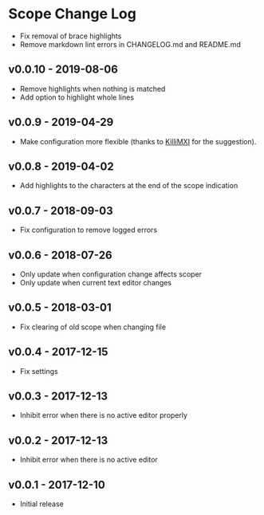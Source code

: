 # Scope Change Log

- Fix removal of brace highlights
- Remove markdown lint errors in CHANGELOG.md and README.md

## v0.0.10 - 2019-08-06

- Remove highlights when nothing is matched
- Add option to highlight whole lines

## v0.0.9 - 2019-04-29

- Make configuration more flexible (thanks to [KilliMXI](https://github.com/KillyMXI) for the suggestion).

## v0.0.8 - 2019-04-02

- Add highlights to the characters at the end of the scope indication

## v0.0.7 - 2018-09-03

- Fix configuration to remove logged errors

## v0.0.6 - 2018-07-26

- Only update when configuration change affects scoper
- Only update when current text editor changes

## v0.0.5 - 2018-03-01

- Fix clearing of old scope when changing file

## v0.0.4 - 2017-12-15

- Fix settings

## v0.0.3 - 2017-12-13

- Inhibit error when there is no active editor properly

## v0.0.2 - 2017-12-13

- Inhibit error when there is no active editor

## v0.0.1 - 2017-12-10

- Initial release
